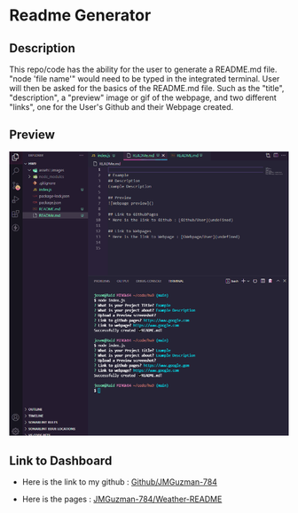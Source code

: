 # Readme Generator

## Description

This repo/code has the ability for the user to generate a README.md file. "node 'file name'" would need to be typed in the integrated terminal. User will then be asked for the basics of the README.md file. Such as the "title", "description", a "preview" image or gif of the webpage, and two different "links", one for the User's Github and their Webpage created. 

## Preview

![README Generator](assets\images\GenREADME_gif.gif)

## Link to Dashboard

* Here is the link to my github : [Github/JMGuzman-784](https://github.com/JMGuzman-784/hw6)

* Here is the pages : [JMGuzman-784/Weather-README](https://jmguzman-784.github.io/hw6/)
